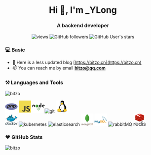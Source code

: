 <h1 align="center">Hi 👋, I'm _YLong</h1>
<h3 align="center">A backend developer</h3>
<p align="center">
<img src="https://komarev.com/ghpvc/?username=bitzo&label=Profile%20views&color=0e75b6&style=flat" alt="views" align="center" />
<img src="https://img.shields.io/github/followers/bitzo?style=flat&color=238636" alt="GitHub followers" align="center" />
<img src="https://img.shields.io/github/stars/bitzo?style=flat&color=f85149" alt="GitHub User's stars" align="center" />

</p>

<h3 align="left">💻 Basic</h3>

- 📝 Here is a less updated blog [https://bitzo.cn](https://bitzo.cn)
- 📫 You can reach me by email **bitzo@qq.com**

<h3 align="left">⚒️ Languages and Tools</h3>

![bitzo](https://github-readme-stats.vercel.app/api/top-langs?username=bitzo&show_icons=true&locale=en&layout=compact)

<p align="left">
    <img src="https://raw.githubusercontent.com/devicons/devicon/master/icons/php/php-original.svg" alt="php" width="40" height="40"/>
    <img src="https://raw.githubusercontent.com/devicons/devicon/master/icons/javascript/javascript-original.svg" alt="javascript" width="40" height="40"/>
    <img src="https://raw.githubusercontent.com/devicons/devicon/master/icons/nodejs/nodejs-original-wordmark.svg"  alt="nodejs" width="40" height="40"/><img src="https://www.vectorlogo.zone/logos/git-scm/git-scm-icon.svg" alt="git" width="40" height="40"/>
    <img src="https://raw.githubusercontent.com/devicons/devicon/master/icons/linux/linux-original.svg" alt="linux" width="40" height="40"/>
    <br/>
    <img src="https://raw.githubusercontent.com/devicons/devicon/master/icons/docker/docker-original-wordmark.svg" alt="docker" width="40" height="40"/>
    <img src="https://www.vectorlogo.zone/logos/kubernetes/kubernetes-icon.svg" alt="kubernetes" width="40" height="40"/>
    <img src="https://www.vectorlogo.zone/logos/elastic/elastic-icon.svg" alt="elasticsearch" width="40" height="40"/>
    <img src="https://raw.githubusercontent.com/devicons/devicon/master/icons/mongodb/mongodb-original-wordmark.svg" alt="mongodb" width="40" height="40"/>
    <img src="https://raw.githubusercontent.com/devicons/devicon/master/icons/mysql/mysql-original-wordmark.svg" alt="mysql" width="40" height="40"/>
    <img src="https://www.vectorlogo.zone/logos/rabbitmq/rabbitmq-icon.svg" alt="rabbitMQ" width="40" height="40"/>
    <img src="https://raw.githubusercontent.com/devicons/devicon/master/icons/redis/redis-original-wordmark.svg" alt="redis" width="40" height="40"/>
</p>


<h3 align="left">❤️ GitHub Stats</h3>

![bitzo](https://github-readme-stats.vercel.app/api?username=bitzo&show_icons=true&locale=en)
